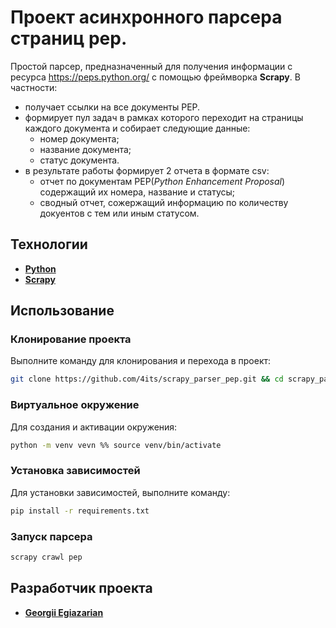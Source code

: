 # Проект асинхронного парсера страниц pep.
Простой парсер, предназначенный для получения информации с ресурса https://peps.python.org/ с помощью фреймворка **Scrapy**. 
В частности:
- получает ссылки на все документы PEP.
- формирует пул задач в рамках которого переходит на страницы каждого документа и собирает следующие данные:
  - номер документа;
  - название документа;
  - статус документа.
- в результате работы формирует 2 отчета в формате csv:
  - отчет по документам PEP(_Python Enhancement Proposal_) содержащий их номера, название и статусы;
  - сводный отчет, сожержащий информацию по количеству докуентов с тем или иным статусом.

## Технологии
- [**Python**](https://docs.python.org/3.12/)
- [**Scrapy**](https://pypi.org/project/Scrapy/2.5.1/)


## Использование

### Клонирование проекта
Выполните команду для клонирования и перехода в проект:
```bash
git clone https://github.com/4its/scrapy_parser_pep.git && cd scrapy_parser_pep
```

### Виртуальное окружение
Для создания и активации окружения:
```bash
python -m venv vevn %% source venv/bin/activate
```

### Установка зависимостей
Для установки зависимостей, выполните команду:
```bash
pip install -r requirements.txt
```

### Запуск парсера
```bash
scrapy crawl pep       
```

## Разработчик проекта

- [**Georgii Egiazarian**](https://github.com/4its)
 
